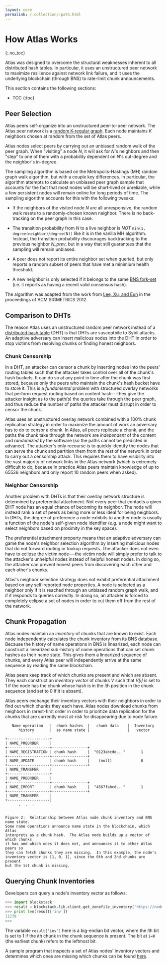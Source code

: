 ```yaml
---
layout: core
permalink: /:collection/:path.html
---
```

# How Atlas Works
{:.no_toc}

Atlas was designed to overcome the structural weaknesses inherent to all
distributed hash tables.  In particular, it uses an unstructured peer network to
maximize resilience against network link failure, and it uses the underlying
blockchain (through BNS) to rate-limit chunk announcements.

This section contains the following sections:

* TOC
{:toc}

## Peer Selection

Atlas peers self-organize into an unstructured peer-to-peer network.
The Atlas peer network is a [random K-regular
graph](https://en.wikipedia.org/wiki/Random_regular_graph).  Each node maintains
*K* neighbors chosen at random from the set of Atlas peers.

Atlas nodes select peers by carrying out an unbiased random walk of the peer
graph.  When "visiting" a node *N*, it will ask for *N*'s neighbors and then
"step" to one of them with a probability dependent on *N*'s out-degree and the
neighbor's in-degree.

The sampling algorithm is based on the Metropolis-Hastings (MH) random graph walk
algorithm, but with a couple key differences.  In particular, the algorithm
attempts to calculate an unbiased peer graph sample that accounts for the fact
that most nodes will be short-lived or unreliable, while a few persistent nodes
will remain online for long periods of time.  The sampling algorithm accounts
for this with the following tweaks:

* If the neighbors of the visited node *N* are all unresponsive, the random
walk resets to a randomly-chosen known neighbor.  There is no back-tracking on
the peer graph in this case.

* The transition probability from *N* to a live neighbor is *NOT* `min(1,
degree(neighbor)/degree(N))` like it is in the vanilla MH algorithm.  Instead,
the transition probability discourages backtracking to the previous neighbor *N_prev*,
but in a way that still guarantees that the sampling will remain unbiased.

* A peer does not report its entire neighbor set when queried,
but only reports a random subset of peers that have met a minimium health threshold.

* A new neighbor is only selected if it belongs to the same [BNS
  fork-set]({{site.baseurl}}/core/naming/introduction.html#bns-forks) (i.e. it reports
as having a recent valid consensus hash).

The algorithm was adapted from the work from [Lee, Xu, and
Eun](https://arxiv.org/pdf/1204.4140.pdf) in the proceedings of
ACM SIGMETRICS 2012.

## Comparison to DHTs

The reason Atlas uses an unstructured random peer network
instead of a [distributed hash table](https://en.wikipedia.org/wiki/Distributed_hash_table)
(DHT) is that DHTs are susceptbile to Sybil attacks.  An adaptive adversary can
insert malicious nodes into the DHT in order to stop victims from
resolving chunks or finding honest neighbors.

### Chunk Censorship

In a DHT, an attacker can censor a chunk by inserting nodes into the peers' routing tables
such that the attacker takes control over all of the chunk's hash buckets.
It can do so at any point in time after the chunk was first stored,
because only the peers who maintain the chunk's hash bucket have to store it.
This is a *fundamental* problem with structured overlay networks
that perform request routing based on content hash---they give the attacker
insight as to the path(s) the queries take through the peer graph, and thus
reduce the number of paths the attacker must disrupt in order to censor the
chunk.

Atlas uses an unstructured overlay network combined with a 100% chunk
replication strategy in order to maximize
the amount of work an adversary has to do to censor a chunk.
In Atlas, all peers replicate a chunk, and the paths the chunk take through the
network are *independent* of the content and *randomized* by the software
(so the paths cannot be predicted in advance).   The attacker's only
recourse is to quickly identify the nodes that can serve the chunk and partition them from
the rest of the network in order to carry out a censorship attack.
This requires them to have visibility into the vast majority of network links in
the Atlas network (which is extremely difficult to do, because in practice Atlas
peers maintain knowledge of up to 65536 neighbors and only report 10 random peers
when asked).

### Neighbor Censorship

Another problem with DHTs is that their overlay
network structure is determined by preferential attachment.  Not every peer that
contacts a given DHT node has an equal chance of becoming its neighbor.
The node will instead rank a set of peers as being more or less ideal
for being neighbors.  In DHTs, the degree of preference a node exhibits to
another node is usually a function of the node's self-given node identifier
(e.g. a node might want to select neighbors based on proximity in the key
space).

The preferential attachment property means that an adaptive adversary can game the node's
neighbor selection algorithm by inserting malicious nodes that do not
forward routing or lookup requests.  The attacker does not even have to eclipse
the victim node---the victim node will simply prefer to talk to the attacker's unhelpful nodes
instead of helpful honest nodes.  In doing so, the attacker can prevent honest peers from discovering each
other and each other's chunks.

Atlas's neighbor selection strategy does not exhibit preferential attachment
based on any self-reported node properties.  A
node is selected as a neighbor only if it is reached through an unbiased random graph
walk, and if it responds to queries correctly.
In doing so, an attacker is forced to completely eclipse a set of nodes
in order to cut them off from the rest of the network.

## Chunk Propagation

Atlas nodes maintain an *inventory* of chunks that are known to exist.  Each
node independently calculates the chunk inventory from its BNS database.
Because the history of name operations in BNS is linearized, each node can
construct a linearized sub-history of name operations that can set chunk
hashes as their name state.  This gives them a linearized sequence of chunks,
and every Atlas peer will independently arrive at the same sequence by reading
the same blockchain.

Atlas peers keep track of which chunks are present and which are absent.  They
each construct an *inventory vector* of chunks *V* such that *V[i]* is set to 1
if the node has the chunk whose hash is in the *i*th position in the chunk
sequence (and set to 0 if it is absent).

Atlas peers exchange their inventory vectors with their neighbors in order to
find out which chunks they each have.  Atlas nodes download chunks from
neighbors in rarest-first order in order to prioritize data replication for the
chunks that are currently most at-risk for disappearing due to node failure.

```
   Name operation   |  chunk hashes  |   chunk data    |  Inventory
      history       |  as name state |                 |   vector

+-------------------+
| NAME_PREORDER     |
+-------------------+----------------+
| NAME_REGISTRATION | chunk hash     |  "0123abcde..."       1
+-------------------+----------------+
| NAME_UPDATE       | chunk hash     |    (null)             0
+-------------------+----------------+
| NAME_TRANSFER     |
+-------------------+
| NAME_PREORDER     |
+-------------------+----------------+
| NAME_IMPORT       | chunk hash     |  "4567fabcd..."       1
+-------------------+----------------+
| NAME_TRANSFER     |
+-------------------|
      .  .  .


Figure 2:  Relationship between Atlas node chunk inventory and BNS name state.
Some name operations announce name state in the blockchain, which Atlas
interprets as a chunk hash.  The Atlas node builds up a vector of which chunks
it has and which ones it does not, and announces it to other Atlas peers so
they can fetch chunks they are missing.  In this example, the node's
inventory vector is [1, 0, 1], since the 0th and 2nd chunks are present
but the 1st chunk is missing.
```

## Querying Chunk Inventories

Developers can query a node's inventory vector as follows:

```python
>>> import blockstack
>>> result = blockstack.lib.client.get_zonefile_inventory("https://node.blockstack.org:6263", 0, 524288)
>>> print len(result['inv'])
11278
>>>
```

The variable `result['inv']` here is a big-endian bit vector, where the *i*th
bit is set to 1 if the *i*th chunk in the chunk sequence is present.  The bit at
`i=0` (the earliest chunk) refers to the leftmost bit.

A sample program that inspects a set of Atlas nodes' inventory vectors and determines
which ones are missing which chunks can be found
[here](https://github.com/blockstack/atlas/blob/master/atlas/atlas-test).
